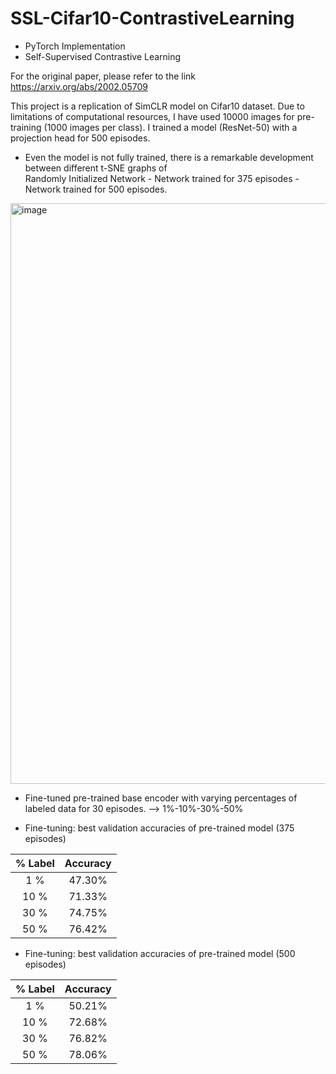 # SSL-Cifar10-ContrastiveLearning
- PyTorch Implementation
- Self-Supervised Contrastive Learning

For the original paper, please refer to the link https://arxiv.org/abs/2002.05709

This project is a replication of SimCLR model on Cifar10 dataset. Due to limitations of computational resources, I have used 10000 images for pre-training (1000 images per class). I trained a model (ResNet-50) with a projection head for 500 episodes.


- Even the model is not fully trained, there is a remarkable development between different t-SNE graphs of                                    
  Randomly Initialized Network  - Network trained for 375 episodes -  Network trained for 500 episodes.

<img width="929" alt="image" src="https://user-images.githubusercontent.com/87897577/226417973-770a5f38-20d8-48e6-9735-427b493701a4.png">

- Fine-tuned pre-trained base encoder with varying percentages of labeled data for 30 episodes. --> 1%-10%-30%-50%

- Fine-tuning: best validation accuracies of  pre-trained model (375 episodes)

| % Label | Accuracy  | 
|  :---:  |   :---:   |
|  1 %    |   47.30%  |
| 10 %    |   71.33%  |
| 30 %    |   74.75%  |
| 50 %    |   76.42%  |

- Fine-tuning: best validation accuracies of pre-trained model (500 episodes)

| % Label | Accuracy  | 
|  :---:  |   :---:   |
|  1 %    |   50.21%  |
| 10 %    |   72.68%  |
| 30 %    |   76.82%  |
| 50 %    |   78.06%   |
